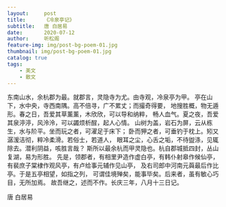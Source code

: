 ```yaml
---
layout:     post
title:      《冷泉亭记》
subtitle:   唐 白居易
date:       2020-07-12
author:     听松阁
feature-img: img/post-bg-poem-01.jpg
thumbnail: img/post-bg-poem-01.jpg
catalog: true
tags:
    - 美文
    - 散文
---
```



东南山水，余杭郡为最。就郡言，灵隐寺为尤。由寺观，冷泉亭为甲。
亭在山下，水中央，寺西南隅。高不倍寻，广不累丈；而撮奇得要，
地搜胜概，物无遁形。春之日，吾爱其草薰薰，木欣欣，可以导和纳粹，
畅人血气。夏之夜，吾爱其泉渟渟，风泠泠，可以蠲烦析酲，起人心情。
山树为盖，岩石为屏，云从栋生，水与阶平。坐而玩之者，可濯足于床下；
卧而狎之者，可垂钓于枕上。矧又潺湲洁彻，粹冷柔滑。若俗士，若道人，
眼耳之尘，心舌之垢，不待盥涤，见辄除去。潜利阴益，咳胜言哉？
斯所以最余杭而甲灵隐也。杭自郡城抵四封，丛山复湖，易为形胜。
先是，领郡者，有相里尹造作虚白亭，有韩仆射皋作候仙亭，
有裴庶子棠棣作观风亭，有卢给事元辅作见山亭，
及右司郎中河南元藇最后作比亭。于是五亭相望，如指之列，
可谓佳境殚矣，能事毕矣。后来者，虽有敏心巧目，无所加焉。
故吾继之，述而不作。长庆三年，八月十三日记。


唐 白居易